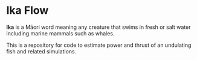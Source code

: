 # Ika Flow

**Ika** is a Māori word meaning any creature that swims in fresh or salt water including marine mammals such as whales.

This is a repository for code to estimate power and thrust of an undulating fish and related simulations.
